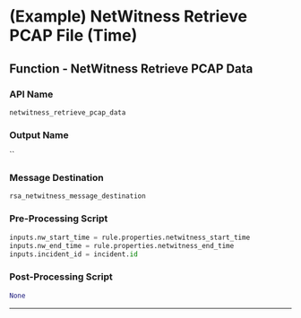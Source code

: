 <!--
    DO NOT MANUALLY EDIT THIS FILE
    THIS FILE IS AUTOMATICALLY GENERATED WITH resilient-circuits codegen
-->

# (Example) NetWitness Retrieve PCAP File (Time)

## Function - NetWitness Retrieve PCAP Data

### API Name
`netwitness_retrieve_pcap_data`

### Output Name
``

### Message Destination
`rsa_netwitness_message_destination`

### Pre-Processing Script
```python
inputs.nw_start_time = rule.properties.netwitness_start_time
inputs.nw_end_time = rule.properties.netwitness_end_time
inputs.incident_id = incident.id
```

### Post-Processing Script
```python
None
```

---

